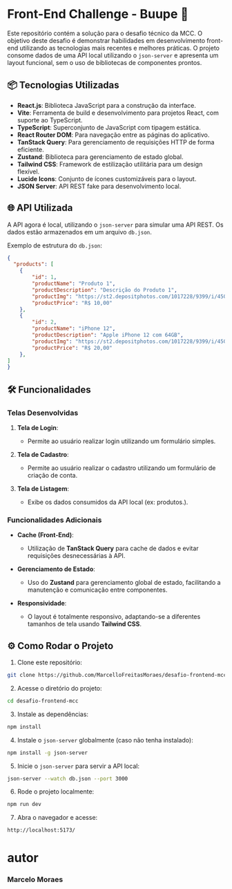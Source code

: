 # Front-End Challenge - Buupe 🚀

Este repositório contém a solução para o desafio técnico da MCC. O objetivo deste desafio é demonstrar habilidades em desenvolvimento front-end utilizando as tecnologias mais recentes e melhores práticas. O projeto consome dados de uma API local utilizando o `json-server` e apresenta um layout funcional, sem o uso de bibliotecas de componentes prontos.

## 📦 Tecnologias Utilizadas

- **React.js**: Biblioteca JavaScript para a construção da interface.
- **Vite**: Ferramenta de build e desenvolvimento para projetos React, com suporte ao TypeScript.
- **TypeScript**: Superconjunto de JavaScript com tipagem estática.
- **React Router DOM**: Para navegação entre as páginas do aplicativo.
- **TanStack Query**: Para gerenciamento de requisições HTTP de forma eficiente.
- **Zustand**: Biblioteca para gerenciamento de estado global.
- **Tailwind CSS**: Framework de estilização utilitária para um design flexível.
- **Lucide Icons**: Conjunto de ícones customizáveis para o layout.
- **JSON Server**: API REST fake para desenvolvimento local.

## 🌐 API Utilizada

A API agora é local, utilizando o `json-server` para simular uma API REST. Os dados estão armazenados em um arquivo `db.json`.

Exemplo de estrutura do `db.json`:

```json
{
  "products": [
    {
        "id": 1,
        "productName": "Produto 1",
        "productDescription": "Descrição do Produto 1",
        "productImg": "https://st2.depositphotos.com/1017228/9399/i/450/depositphotos_93990140-stock-photo-cheerful-woman-showing-blank-smartphone.jpg",
        "productPrice": "R$ 10,00"
    },
    {
        "id": 2,
        "productName": "iPhone 12",
        "productDescription": "Apple iPhone 12 com 64GB",
        "productImg": "https://st2.depositphotos.com/1017228/9399/i/450/depositphotos_93990140-stock-photo-cheerful-woman-showing-blank-smartphone.jpg",
        "productPrice": "R$ 20,00"
    },
]
}
```

## 🛠 Funcionalidades

### Telas Desenvolvidas

1. **Tela de Login**:
   - Permite ao usuário realizar login utilizando um formulário simples.
   
2. **Tela de Cadastro**:
   - Permite ao usuário realizar o cadastro utilizando um formulário de criação de conta.
   
3. **Tela de Listagem**:
   - Exibe os dados consumidos da API local (ex: produtos.).

### Funcionalidades Adicionais

- **Cache (Front-End)**:
   - Utilização de **TanStack Query** para cache de dados e evitar requisições desnecessárias à API.
   
- **Gerenciamento de Estado**:
   - Uso do **Zustand** para gerenciamento global de estado, facilitando a manutenção e comunicação entre componentes.

- **Responsividade**:
   - O layout é totalmente responsivo, adaptando-se a diferentes tamanhos de tela usando **Tailwind CSS**.

## ⚙️ Como Rodar o Projeto

1. Clone este repositório:

```bash
git clone https://github.com/MarcelloFreitasMoraes/desafio-frontend-mcc.git
```

2. Acesse o diretório do projeto:

```bash
cd desafio-frontend-mcc
```

3. Instale as dependências:

```bash
npm install
```

4. Instale o `json-server` globalmente (caso não tenha instalado):

```bash
npm install -g json-server
```

5. Inicie o `json-server` para servir a API local:

```bash
json-server --watch db.json --port 3000
```

6. Rode o projeto localmente:

```bash
npm run dev
```

7. Abra o navegador e acesse:

```bash
http://localhost:5173/
```

# autor
### Marcelo Moraes

